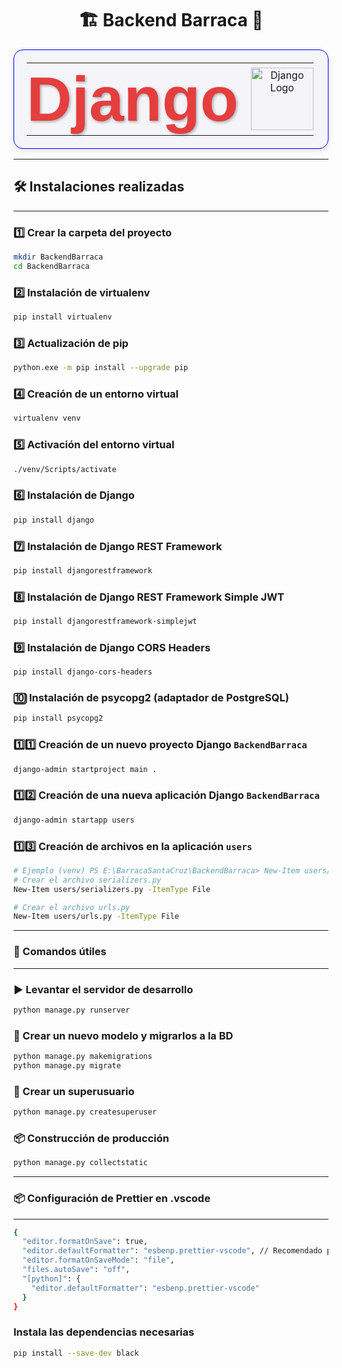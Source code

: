 <h1 align="center">🏗️ Backend Barraca 🦙</h1>

<table align="center" style="width: 100%; text-align: center; border-collapse: collapse; border: 1px solid blue; border-radius: 15px; background-color: #f4f4f9; box-shadow: 0 4px 10px rgba(0, 0, 0, 0.1); padding: 20px;">
  <tr>
    <td style="border: none; padding: 0; padding-right: 20px;">
      <h1 style="font-size: 100px; margin: 0; color: #e53e3e; font-family: 'Arial', sans-serif; text-shadow: 2px 2px 4px rgba(0, 0, 0, 0.3);">Django</h1>
    </td>
    <td style="border: none; padding: 0;">
      <img src="https://www.opengis.ch/wp-content/uploads/2020/04/django-python-logo.png" alt="Django Logo" width="100" style="transition: transform 0.3s ease-in-out;" onmouseover="this.style.transform='scale(1.1)'" onmouseout="this.style.transform='scale(1)'">
    </td>
  </tr>
</table>

---

## 🛠 Instalaciones realizadas

---

### 1️⃣ Crear la carpeta del proyecto
```bash
mkdir BackendBarraca
cd BackendBarraca
```

### 2️⃣ Instalación de virtualenv
```bash
pip install virtualenv
```
### 3️⃣ Actualización de pip
```bash
python.exe -m pip install --upgrade pip
```
### 4️⃣ Creación de un entorno virtual
```bash
virtualenv venv
```
### 5️⃣ Activación del entorno virtual
```bash
./venv/Scripts/activate
```
### 6️⃣ Instalación de Django
```bash
pip install django
```
### 7️⃣ Instalación de Django REST Framework
```bash
pip install djangorestframework
```
### 8️⃣ Instalación de Django REST Framework Simple JWT
```bash
pip install djangorestframework-simplejwt
```
### 9️⃣ Instalación de Django CORS Headers
```bash
pip install django-cors-headers
```
### 🔟 Instalación de psycopg2 (adaptador de PostgreSQL)
```bash
pip install psycopg2
```
### 1️⃣1️⃣ Creación de un nuevo proyecto Django `BackendBarraca`
```bash
django-admin startproject main .
```
### 1️⃣2️⃣ Creación de una nueva aplicación Django `BackendBarraca`
```bash
django-admin startapp users
```
### 1️⃣3️⃣ Creación de archivos en la aplicación `users`
```bash
# Ejemplo (venv) PS E:\BarracaSantaCruz\BackendBarraca> New-Item users/urls.py -ItemType File
# Crear el archivo serializers.py
New-Item users/serializers.py -ItemType File

# Crear el archivo urls.py
New-Item users/urls.py -ItemType File
```
---
### 🚀 Comandos útiles
---
### ▶️ Levantar el servidor de desarrollo
```bash
python manage.py runserver
```
### 🧩 Crear un nuevo modelo y migrarlos a la BD
```bash
python manage.py makemigrations
python manage.py migrate
```
### 🔧 Crear un superusuario
```bash
python manage.py createsuperuser
```
### 📦 Construcción de producción
```bash
python manage.py collectstatic
```
---
### 📦 Configuración de Prettier en .vscode
---

```bash
{
  "editor.formatOnSave": true,
  "editor.defaultFormatter": "esbenp.prettier-vscode", // Recomendado para Django
  "editor.formatOnSaveMode": "file",
  "files.autoSave": "off",
  "[python]": {
    "editor.defaultFormatter": "esbenp.prettier-vscode"
  }
}
```
### Instala las dependencias necesarias
```bash
pip install --save-dev black
```
###
```bash
```
